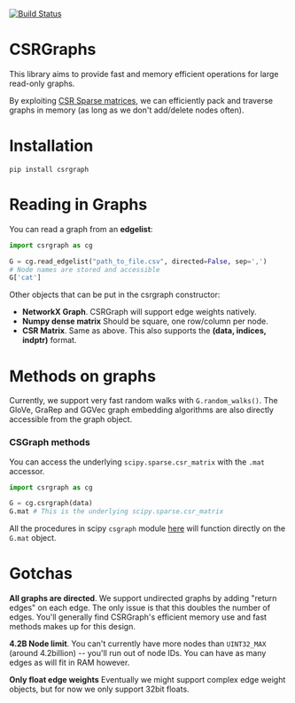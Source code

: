[![Build Status](https://travis-ci.com/VHRanger/CSRGraph.svg?branch=master)](https://travis-ci.com/VHRanger/CSRGraph)


# CSRGraphs

This library aims to provide fast and memory efficient operations for large read-only graphs.

By exploiting [CSR Sparse matrices](https://en.wikipedia.org/wiki/Sparse_matrix#Compressed_sparse_row_(CSR,_CRS_or_Yale_format)), we can efficiently pack and traverse graphs in memory (as long as we don't add/delete nodes often).

# Installation

`pip install csrgraph`

# Reading in Graphs

You can read a graph from an **edgelist**:

```python
import csrgraph as cg

G = cg.read_edgelist("path_to_file.csv", directed=False, sep=',')
# Node names are stored and accessible
G['cat']
```

Other objects that can be put in the csrgraph constructor:

- **NetworkX Graph**. CSRGraph will support edge weights natively.
- **Numpy dense matrix** Should be square, one row/column per node.
- **CSR Matrix**. Same as above. This also supports the **(data, indices, indptr)** format.

# Methods on graphs

Currently, we support very fast random walks with `G.random_walks()`. The GloVe, GraRep and GGVec graph embedding algorithms are also directly accessible from the graph object.

### CSGraph methods

You can access the underlying `scipy.sparse.csr_matrix` with the `.mat` accessor.

```python
import csrgraph as cg

G = cg.csrgraph(data)
G.mat # This is the underlying scipy.sparse.csr_matrix
```

All the procedures in scipy `csgraph` module [here](https://docs.scipy.org/doc/scipy/reference/sparse.csgraph.html) will function directly on the `G.mat` object.

# Gotchas

**All graphs are directed**. We support undirected graphs by adding "return edges" on each edge. The only issue is that this doubles the number of edges. You'll generally find CSRGraph's efficient memory use and fast methods makes up for this design.

**4.2B Node limit**. You can't currently have more nodes than `UINT32_MAX` (around 4.2billion) -- you'll run out of node IDs. You can have as many edges as will fit in RAM however.

**Only float edge weights** Eventually we might support complex edge weight objects, but for now we only support 32bit floats.

